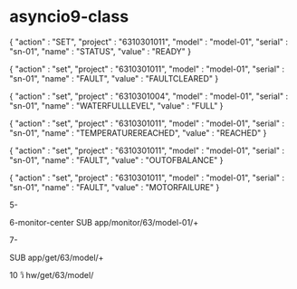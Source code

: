 # asyncio9-class

{
"action" : "SET",
"project" : "6310301011",
"model" : "model-01",
"serial" : "sn-01",
"name" : "STATUS",
"value" : "READY"
}

{
"action" : "set",
"project" : "6310301011",
"model" : "model-01",
"serial" : "sn-01",
"name" : "FAULT",
"value" : "FAULTCLEARED"
}

{
"action" : "set",
"project" : "6310301004",
"model" : "model-01",
"serial" : "sn-01",
"name" : "WATERFULLLEVEL",
"value" : "FULL"
}

{
"action" : "set",
"project" : "6310301011",
"model" : "model-01",
"serial" : "sn-01",
"name" : "TEMPERATUREREACHED",
"value" : "REACHED"
}

{
"action" : "set",
"project" : "6310301011",
"model" : "model-01",
"serial" : "sn-01",
"name" : "FAULT",
"value" : "OUTOFBALANCE"
}

{
"action" : "set",
"project" : "6310301011",
"model" : "model-01",
"serial" : "sn-01",
"name" : "FAULT",
"value" : "MOTORFAILURE"
}

5-

6-monitor-center
SUB app/monitor/63/model-01/+

7-

SUB app/get/63/model/+

10 วิ hw/get/63/model/

